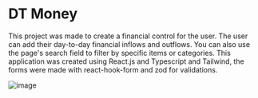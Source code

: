 # DT Money

This project was made to create a financial control for the user. The user can add their day-to-day financial inflows and outflows. You can also use the page's search field to filter by specific items or categories. This application was created using React.js and Typescript and Tailwind, the forms were made with react-hook-form and zod for validations.

![image](https://github.com/user-attachments/assets/2e28b5f6-1a1d-4d5f-bd81-90a356c87ac9)
